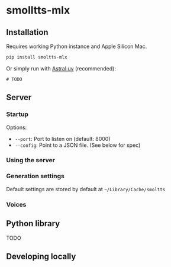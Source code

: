 # smolltts-mlx

## Installation

Requires working Python instance and Apple Silicon Mac.

```bash
pip install smoltts-mlx
```

Or simply run with [Astral uv](https://docs.astral.sh/uv/) (recommended):

```
# TODO
```

## Server

### Startup

Options:

- `--port`: Port to listen on (default: 8000)
- `--config`: Point to a JSON file. (See below for spec)

### Using the server

### Generation settings

Default settings are stored by default at `~/Library/Cache/smoltts`

### Voices

## Python library

TODO

## Developing locally

